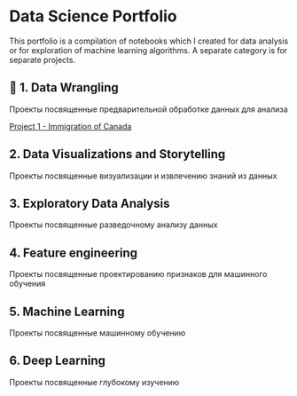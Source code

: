 # Data Science Portfolio


This portfolio is a compilation of notebooks which I created for data analysis or for exploration of machine learning algorithms. A separate category is for separate projects.

## &#129529; 1. Data Wrangling

Проекты посвященные предварительной обработке данных для анализа 

[Project 1 - Immigration of Canada](https://github.com/rttrif/Trifonov.portfolio.github.io/tree/master/1.%20Data%20Wrangling/Project%201%20-%20Immigration%20of%20Canada)

## 2. Data Visualizations and Storytelling
Проекты посвященные визуализации и извлечению знаний из данных

## 3. Exploratory Data Analysis
Проекты посвященные разведочному анализу данных 

## 4. Feature engineering
Проекты посвященные проектированию признаков для машинного обучения 

## 5. Machine Learning
Проекты посвященные машинному обучению 

## 6. Deep Learning
Проекты посвященные глубокому изучению
